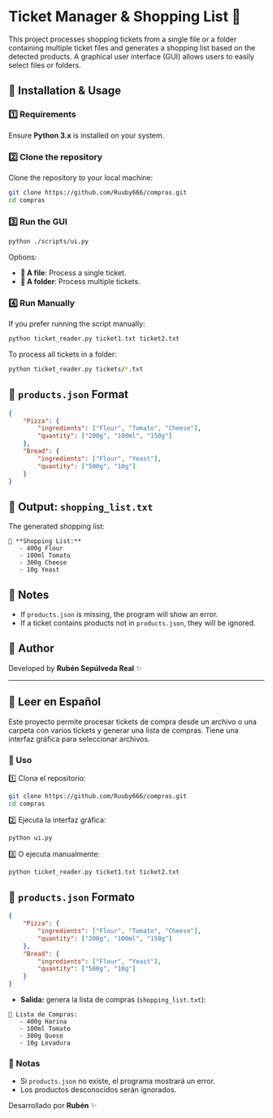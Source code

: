 # Ticket Manager & Shopping List 🛒

This project processes shopping tickets from a single file or a folder containing multiple ticket files and generates a shopping list based on the detected products. A graphical user interface (GUI) allows users to easily select files or folders.

## 🚀 Installation & Usage

### 1️⃣ Requirements

Ensure **Python 3.x** is installed on your system.

### 2️⃣ Clone the repository

Clone the repository to your local machine:

```bash
git clone https://github.com/Ruuby666/compras.git
cd compras
```

### 3️⃣ Run the GUI

```bash
python ./scripts/ui.py
```

Options:

- **📄 A file**: Process a single ticket.
- **📂 A folder**: Process multiple tickets.

### 4️⃣ Run Manually

If you prefer running the script manually:

```bash
python ticket_reader.py ticket1.txt ticket2.txt
```

To process all tickets in a folder:

```bash
python ticket_reader.py tickets/*.txt
```

## 📜 `products.json` Format

```json
{
    "Pizza": {
        "ingredients": ["Flour", "Tomato", "Cheese"],
        "quantity": ["200g", "100ml", "150g"]
    },
    "Bread": {
        "ingredients": ["Flour", "Yeast"],
        "quantity": ["500g", "10g"]
    }
}
```

## 📝 Output: `shopping_list.txt`

The generated shopping list:

```
🛒 **Shopping List:**
   - 400g Flour
   - 100ml Tomato
   - 300g Cheese
   - 10g Yeast
```

## 📌 Notes

- If `products.json` is missing, the program will show an error.
- If a ticket contains products not in `products.json`, they will be ignored.

## 🤖 Author

Developed by **Rubén Sepúlveda Real** ✨

---

## 📖 Leer en Español

Este proyecto permite procesar tickets de compra desde un archivo o una carpeta con varios tickets y generar una lista de compras. Tiene una interfaz gráfica para seleccionar archivos.

### 🚀 Uso

1️⃣ Clona el repositorio:

```bash
git clone https://github.com/Ruuby666/compras.git
cd compras
```

2️⃣ Ejecuta la interfaz gráfica:

```bash
python ui.py
```

3️⃣ O ejecuta manualmente:

```bash
python ticket_reader.py ticket1.txt ticket2.txt
```

## 📜 `products.json` Formato

```json
{
    "Pizza": {
        "ingredients": ["Flour", "Tomato", "Cheese"],
        "quantity": ["200g", "100ml", "150g"]
    },
    "Bread": {
        "ingredients": ["Flour", "Yeast"],
        "quantity": ["500g", "10g"]
    }
}
```

- **Salida:** genera la lista de compras (`shopping_list.txt`):

```
🛒 Lista de Compras:
   - 400g Harina
   - 100ml Tomate
   - 300g Queso
   - 10g Levadura
```

### 📌 Notas

- Si `products.json` no existe, el programa mostrará un error.
- Los productos desconocidos serán ignorados.

Desarrollado por **Rubén** ✨

